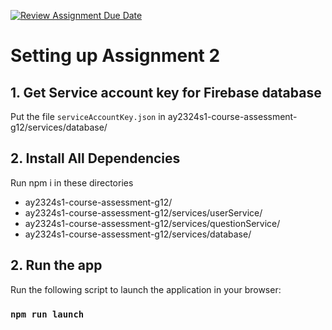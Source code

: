 [![Review Assignment Due Date](https://classroom.github.com/assets/deadline-readme-button-24ddc0f5d75046c5622901739e7c5dd533143b0c8e959d652212380cedb1ea36.svg)](https://classroom.github.com/a/6BOvYMwN)

# Setting up Assignment 2

## 1. Get Service account key for Firebase database 
Put the file `serviceAccountKey.json` in ay2324s1-course-assessment-g12/services/database/

## 2. Install All Dependencies 
Run npm i in these directories 
- ay2324s1-course-assessment-g12/
- ay2324s1-course-assessment-g12/services/userService/
- ay2324s1-course-assessment-g12/services/questionService/
- ay2324s1-course-assessment-g12/services/database/

## 2. Run the app 
Run the following script to launch the application in your browser:  
### `npm run launch`
